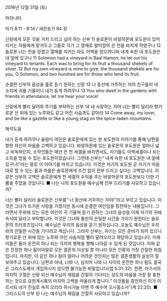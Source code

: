 2016년 12월 31일 (토)

마라나타



아가 8:11 - 8:14 / 새찬송가 84 장


신랑에게 모든 것을 거저 드리고 싶어 하는 신부
11 솔로몬이 바알하몬에 포도원이 있어 지키는 자들에게 맡겨두고 그들로 각기 그 열매로 말미암아 은 천을 바치게 하였구나 12 솔로몬 너는 천을 얻겠고 열매를 지키는 자도 이백을 얻으려니와 내게 속한 내 포도원은 내 앞에 있구나
11 Solomon had a vineyard in Baal Hamon; he let out his vineyard to tenants. Each was to bring for its fruit a thousand shekels of silver. 12 But my own vineyard is mine to give; the thousand shekels are for you, O Solomon, and two hundred are for those who tend its fruit. 


순결한 신부의 음성을 홀로 듣기 원하는 신랑
13 너 동산에 거주하는 자야 친구들이 네 소리에 귀를 기울이니 내가 듣게 하려무나
13 You who dwell in the gardens with friends in attendance, let me hear your voice! 


신랑에게 빨리 달려와 주기를 부탁하는 신부
14 내 사랑하는 자야 너는 빨리 달리라 향기로운 산 위에 있는 노루와도 같고 어린 사슴과도 같아라
14 Come away, my lover, and be like a gazelle or like a young stag on the spice-laden mountains.

해석도움





내가 듣게 하려무나 
술람미 여인은 솔로몬에게 있는 한 포도원의 이야기를 통해 남편을 향한 자신의 마음을 고백하고 있습니다. 바알하몬에 있는 솔로몬의 포도원은 얼마나 넓고 비옥하던지, 소작인들은 매년 은 천 세겔을 바치면서도, 자기들도 이백세겔이나 되는 소득을 얻을 수 있는 포도원이었습니다. 그런데 신부는“ 내게 속한 내 포도원은 내 앞에 있구나!”라는 말로 이 이야기를 마치고 있습니다. 이것은 자기의 포도원 곧 자기가 마음대로 할 수 있는 몸과 마음은 솔로몬에게 조건 없이 전부 드리고 싶다는 고백입니다. 이 같은 신부의 고백은 솔로몬에게 천 세겔의 수익을 주는 바알하몬의 포도원보다 더한 기쁨을 주었을 것입니다.
■ 나는 나의 포도원을 예수님께 전부 드리기를 사모하고 있습니까?

너는 빨리 달리라 
솔로몬은 신부를“ 너 동산에 거주하는 자야!”라고 부르고 있습니다. 이것은 그녀가 뜨거운 사랑을 가졌지만 동시에 순결한 여인임을 칭찬하는 내용입니다. 그러면서 주위에 있는 모든 여인이 귀 기울여 듣기 원하는 그녀의 음성을 이제 자기의 귀에 속삭여 달라고 부탁합니다. 이것은 그녀와 둘만의 은밀한 시간을 가지기 원한다는 솔로몬의 프러포즈입니다. 예수님은 우리의 음성을 듣기 원하십니다. 오늘도 예수님은 우리와의 은밀한 시간을 기다리고 계십니다. 그러자 신부는, 자기는 모든 준비가 되어 있으니 향기로운 산 위에 있는 노루와 어린 사슴처럼 빨리 달려오라고 화답하고 있습니다. 이제 이들은 둘이 온전히 하나 되는 극치의 행복을 향해 나아갈 수 있게 된 것입니다. 이와 같은 진정한 하나 됨이야말로 모든 결혼의 이상일 뿐 아니라 모든 인류의 가장 간절한 외침입니다. 하지만, 이 같은 하나 됨이 얼마나 어려운 것인지는 많은 결혼생활의 실상이 잘 보여주고 있습니다. 남편과 아내, 너와 나, 심지어 나와 나 사이의 온전한 하나 됨도 결국은 그리스도께서 개입하시지 않으면 불가능한 비밀입니다(엡 5:31-32). 한편, 아가서의 마지막 구절은 신랑 되신 예수님의 재림을 간절히 기다리는 성도의 마음을 가장 잘 표현 하는 것으로 요한계시록의 마지막 고백을 떠올리게 합니다.“ 이것들을 증언하신 이가 이르시되 내가 진실로 속히 오리라 하시거늘 아멘 주 예수여 오시옵소서”(계 22:20).
■ 그리스도의 신부 된 나는 예수님의 재림을 간절히 사모하고 있습니까?